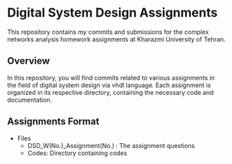 # Digital System Design Assignments 
This repository contains my commits and submissions for the complex networks analysis homework assignments at Kharazmi University of Tehran.
## Overview
In this repository, you will find commits related to various assignments in the field of digital system design via vhdl language. Each assignment is organized in its respective directory, containing the necessary code and documentation.
## Assignments Format
- Files
  - DSD_W(No.)_Assignment(No.) : The assignment questions
  - Codes: Directory containing codes
